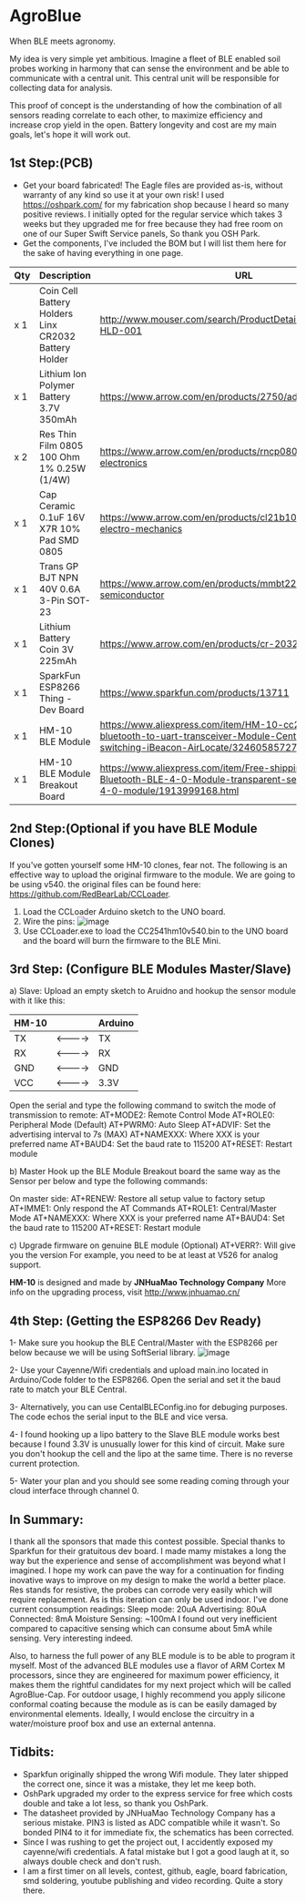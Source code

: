 # AgroBlue
When BLE meets agronomy.

My idea is very simple yet ambitious. Imagine a fleet of BLE enabled soil probes working in harmony that can sense the environment and be able to communicate with a central unit. This central unit will be responsible for collecting data for analysis.

This proof of concept is the understanding of how the combination of all sensors reading correlate to each other, to maximize efficiency and increase crop yield in the open. Battery longevity and cost are my main goals, let's hope it will work out.

1st Step:(PCB)
---------
- Get your board fabricated! The Eagle files are provided as-is, without warranty of any kind so use it at your own risk!
I used https://oshpark.com/ for my fabrication shop because I heard so many positive reviews. I initially opted for the regular service which takes 3 weeks but they upgraded me for free because they had free room on one of our Super Swift Service panels, So thank you OSH Park.
 - Get the components, I've included the BOM but I will list them here for the sake of having everything in one page.

|Qty|Description|URL|Price|
|---|---|---|---|
|x 1|Coin Cell Battery Holders Linx CR2032 Battery Holder|http://www.mouser.com/search/ProductDetail.aspx?r=712-BAT-HLD-001|$0.25|
|x 1|Lithium Ion Polymer Battery 3.7V 350mAh|https://www.arrow.com/en/products/2750/adafruit-industries|$6.77|
|x 2|Res Thin Film 0805 100 Ohm 1% 0.25W (1/4W)|https://www.arrow.com/en/products/rncp0805ftd100r/stackpole-electronics|$0.0052|
|x 1|Cap Ceramic 0.1uF 16V X7R 10% Pad SMD 0805|https://www.arrow.com/en/products/cl21b104koannnd/samsung-electro-mechanics|$0.02|
|x 1|Trans GP BJT NPN 40V 0.6A 3-Pin SOT-23|https://www.arrow.com/en/products/mmbt2222alt3g/on-semiconductor|$0.02|
|x 1|Lithium Battery Coin 3V 225mAh|https://www.arrow.com/en/products/cr-2032lbn/panasonic|$0.18|
|x 1|SparkFun ESP8266 Thing - Dev Board|https://www.sparkfun.com/products/13711|$15.95|
|x 1|HM-10 BLE Module|https://www.aliexpress.com/item/HM-10-cc2541-4-0-BLE-bluetooth-to-uart-transceiver-Module-Central-Peripheral-switching-iBeacon-AirLocate/32460585727.html|$3.34|
|x 1|HM-10 BLE Module Breakout Board|https://www.aliexpress.com/item/Free-shipping-HM-10-Bluetooth-BLE-4-0-Module-transparent-serial-port-Bluetooth-4-0-module/1913999168.html|$4.75|

2nd Step:(Optional if you have BLE Module Clones)
-------------------------------------------------
If you've gotten yourself some HM-10 clones, fear not. The following is an effective way to upload the original firmware to the module. We are going to be using v540. the original files can be found here: https://github.com/RedBearLab/CCLoader.

1. Load the CCLoader Arduino sketch to the UNO board.
2. Wire the pins:
  ![image](Arduino/Firmware/BLE_Firmware_Hookup.jpg)
3. Use CCLoader.exe to load the CC2541hm10v540.bin to the UNO board and the board will burn the firmware to the BLE Mini.

3rd Step: (Configure BLE Modules Master/Slave)
----------------------------------------------

a) Slave:
Upload an empty sketch to Aruidno and hookup the sensor module with it like this:

HM-10||Arduino
|---|---|---|
TX|<---->|TX
RX|<---->|RX
GND|<---->|GND
VCC|<---->|3.3V

Open the serial and type the following command to switch the mode of transmission to remote:
AT+MODE2: Remote Control Mode
AT+ROLE0: Peripheral Mode (Default)
AT+PWRM0: Auto Sleep
AT+ADVIF: Set the advertising interval to 7s (MAX)
AT+NAMEXXX: Where XXX is your preferred name
AT+BAUD4: Set the baud rate to 115200
AT+RESET: Restart module


b) Master
Hook up the BLE Module Breakout board the same way as the Sensor per below and type the following commands:

On master side:
AT+RENEW: Restore all setup value to factory setup
AT+IMME1: Only respond the AT Commands
AT+ROLE1: Central/Master Mode
AT+NAMEXXX: Where XXX is your preferred name
AT+BAUD4: Set the baud rate to 115200
AT+RESET: Restart module

c) Upgrade firmware on genuine BLE module (Optional)
AT+VERR?: Will give you the version
For example, you need to be at least at V526 for analog support.

**HM-10** is designed and made by **JNHuaMao Technology Company**
More info on the upgrading process, visit http://www.jnhuamao.cn/

4th Step: (Getting the ESP8266 Dev Ready)
-----------------------------------------
1- Make sure you hookup the BLE Central/Master with the ESP8266 per below because we will be using SoftSerial library.
	![image](Fritzing/BLECentralHookup.jpg)
	
2- Use your Cayenne/Wifi credentials and upload main.ino located in Arduino/Code folder to the ESP8266. Open the serial and set it the baud rate to match your BLE Central.
	
3- Alternatively, you can use CentalBLEConfig.ino for debuging purposes. The code echos the serial input to the BLE and vice versa.
	
4- I found hooking up a lipo battery to the Slave BLE module works best because I found 3.3V is unusually lower for this kind of circuit. Make sure you don't hookup the cell and the lipo at the same time. There is no reverse current protection.
	
5- Water your plan and you should see some reading coming through your cloud interface through channel 0.

In Summary:
-----------
I thank all the sponsors that made this contest possible. Special thanks to Sparkfun for their gratuitous dev board. I made mamy mistakes a long the way but the experience and sense of accomplishment was beyond what I imagined. I hope my work can pave the way for a continuation for finding inovative ways to improve on my design to make the world a better place.
Res stands for resistive, the probes can corrode very easily which will require replacement. As is this iteration can only be used indoor. I've done current consumption readings:
Sleep mode: 20uA
Advertising: 80uA
Connected: 8mA
Moisture Sensing: ~100mA
I found out very inefficient compared to capacitive sensing which can consume about 5mA while sensing. Very interesting indeed.

Also, to harness the full power of any BLE module is to be able to program it myself. Most of the advanced BLE modules use a flavor of ARM Cortex M processors, since they are engineered for maximum power efficiency, it makes them the rightful candidates for my next project which will be called AgroBlue-Cap.
For outdoor usage, I highly recommend you apply silicone conformal coating because the module as is can be easily damaged by environmental elements. Ideally, I would enclose the circuitry in a water/moisture proof box and use an external antenna.

Tidbits:
--------
- Sparkfun originally shipped the wrong Wifi module. They later shipped the correct one, since it was a mistake, they let me keep both.
- OshPark upgraded my order to the express service for free which costs double and take a lot less, so thank you OshPark.
- The datasheet provided by JNHuaMao Technology Company has a serious mistake. PIN3 is listed as ADC compatible while it wasn't. So bonded PIN4 to it for immediate fix, the schematics has been corrected.
- Since I was rushing to get the project out, I accidently exposed my cayenne/wifi credentials. A fatal mistake but I got a good laugh at it, so always double check and don't rush.
- I am a first timer on all levels, contest, github, eagle, board fabrication, smd soldering, youtube publishing and video recording. Quite a story there.